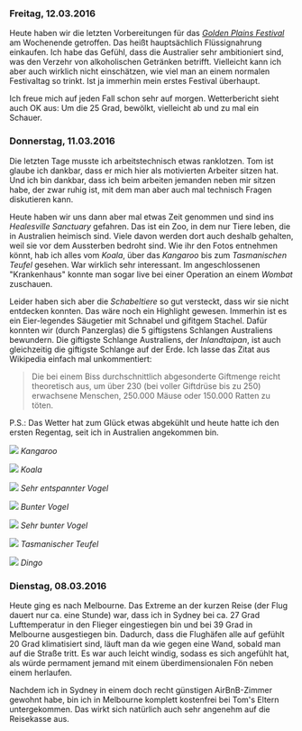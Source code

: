 ### Freitag, 12.03.2016

Heute haben wir die letzten Vorbereitungen für das [*Golden Plains Festival*](http://2016.goldenplains.com.au/) am Wochenende getroffen. Das heißt hauptsächlich Flüssignahrung einkaufen. Ich habe das Gefühl, dass die Australier sehr ambitioniert sind, was den Verzehr von alkoholischen Getränken betrifft. Vielleicht kann ich aber auch wirklich nicht einschätzen, wie viel man an einem normalen Festivaltag so trinkt. Ist ja immerhin mein erstes Festival überhaupt.

Ich freue mich auf jeden Fall schon sehr auf morgen. Wetterbericht sieht auch OK aus: Um die 25 Grad, bewölkt, vielleicht ab und zu mal ein Schauer.


### Donnerstag, 11.03.2016

Die letzten Tage musste ich arbeitstechnisch etwas ranklotzen. Tom ist glaube ich dankbar, dass er mich hier als motivierten Arbeiter sitzen hat. Und ich bin dankbar, dass ich beim arbeiten jemanden neben mir sitzen habe, der zwar ruhig ist, mit dem man aber auch mal technisch Fragen diskutieren kann.

Heute haben wir uns dann aber mal etwas Zeit genommen und sind ins *Healesville Sanctuary* gefahren. Das ist ein Zoo, in dem nur Tiere leben, die in Australien heimisch sind. Viele davon werden dort auch deshalb gehalten, weil sie vor dem Aussterben bedroht sind. Wie ihr den Fotos entnehmen könnt, hab ich alles vom *Koala*, über das *Kangaroo* bis zum *Tasmanischen Teufel* gesehen. War wirklich sehr interessant. Im angeschlossenen "Krankenhaus" konnte man sogar live bei einer Operation an einem *Wombat* zuschauen.

Leider haben sich aber die *Schabeltiere* so gut versteckt, dass wir sie nicht entdecken konnten. Das wäre noch ein Highlight gewesen. Immerhin ist es ein Eier-legendes Säugetier mit Schnabel und gifitgem Stachel. Dafür konnten wir (durch Panzerglas) die 5 giftigstens Schlangen Australiens bewundern. Die giftigste Schlange Australiens, der *Inlandtaipan*, ist auch gleichzeitig die giftigste Schlange auf der Erde. Ich lasse das Zitat aus Wikipedia einfach mal unkommentiert:

> Die bei einem Biss durchschnittlich abgesonderte Giftmenge reicht theoretisch aus, um über 230 (bei voller Giftdrüse bis zu 250) erwachsene Menschen, 250.000 Mäuse oder 150.000 Ratten zu töten.

P.S.: Das Wetter hat zum Glück etwas abgekühlt und heute hatte ich den ersten Regentag, seit ich in Australien angekommen bin.

![](https://www.dropbox.com/s/oy23edsr504cb7p/DSC_0120.jpg?dl=1)
*Kangaroo*

![](https://www.dropbox.com/s/qkhnbhko8pzsd3j/DSC_0130.jpg?dl=1)
*Koala*

![](https://www.dropbox.com/s/4n2b88ghghrbmln/DSC_0134.jpg?dl=1)
*Sehr entspannter Vogel*

![](https://www.dropbox.com/s/4cqu37pn8jt6dm8/DSC_0140.jpg?dl=1)
*Bunter Vogel*

![](https://www.dropbox.com/s/xhczkt86oi897el/DSC_0159.jpg?dl=1)
*Sehr bunter Vogel*

![](https://www.dropbox.com/s/7wji2xje7yqovoq/DSC_0178.jpg?dl=1)
*Tasmanischer Teufel*

![](https://www.dropbox.com/s/9lg4us9k4u425ee/DSC_0183.jpg?dl=1)
*Dingo*


### Dienstag, 08.03.2016

Heute ging es nach Melbourne. Das Extreme an der kurzen Reise (der Flug dauert nur ca. eine Stunde) war, dass ich in Sydney bei ca. 27 Grad Lufttemperatur in den Flieger eingestiegen bin und bei 39 Grad in Melbourne ausgestiegen bin. Dadurch, dass die Flughäfen alle auf gefühlt 20 Grad klimatisiert sind, läuft man da wie gegen eine Wand, sobald man auf die Straße tritt. Es war auch leicht windig, sodass es sich angefühlt hat, als würde permament jemand mit einem überdimensionalen Fön neben einem herlaufen.

Nachdem ich in Sydney in einem doch recht günstigen AirBnB-Zimmer gewohnt habe, bin ich in Melbourne komplett kostenfrei bei Tom's Eltern untergekommen. Das wirkt sich natürlich auch sehr angenehm auf die Reisekasse aus.
